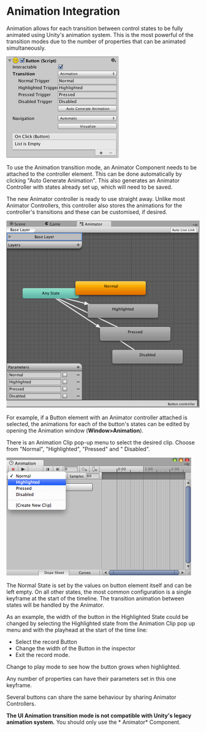# Animation Integration

Animation allows for each transition between control states to be fully animated using Unity's animation system. This is
the most powerful of the transition modes due to the number of properties that can be animated simultaneously.

![](images/GUI_ButtonInspectorAnimation.png)

To use the Animation transition mode, an Animator Component needs to be attached to the controller element. This can be
done automatically by clicking "Auto Generate Animation". This also generates an Animator Controller with states already
set up, which will need to be saved.

The new Animator controller is ready to use straight away. Unlike most Animator Controllers, this controller also stores
the animations for the controller's transitions and these can be customised, if desired.

![](images/GUI_ButtonAnimator.png)

For example, if a Button element with an Animator controller attached is selected, the animations for each of the
button's states can be edited by opening the Animation window (**Window&gt;Animation**).

There is an Animation Clip pop-up menu to select the desired clip. Choose from "Normal", "Highlighted", "Pressed" and "
Disabled".

![](images/GUI_ButtonAnimationWindow.png)

The Normal State is set by the values on button element itself and can be left empty. On all other states, the most
common configuration is a single keyframe at the start of the timeline. The transition animation between states will be
handled by the Animator.

As an example, the width of the button in the Highlighted State could be changed by selecting the Highlighted state from
the Animation Clip pop up menu and with the playhead at the start of the time line:

* Select the record Button
* Change the width of the Button in the inspector
* Exit the record mode.

Change to play mode to see how the button grows when highlighted.

Any number of properties can have their parameters set in this one keyframe.

Several buttons can share the same behaviour by sharing Animator Controllers.

**The UI Animation transition mode is not compatible with Unity's legacy animation system.** You should only use the *
Animator* Component.
